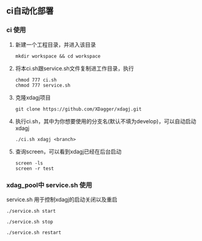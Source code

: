 ## ci自动化部署

### ci 使用

1. 新建一个工程目录，并进入该目录

   ```shell
   mkdir workspace && cd workspace
   ```

2. 将本ci.sh跟service.sh文件复制进工作目录，执行

   ```shell
   chmod 777 ci.sh
   chmod 777 service.sh
   ```

3. 克隆xdagj项目

   ```shell
   git clone https://github.com/XDagger/xdagj.git
   ```

4. 执行ci.sh，其中<branch>为你想要使用的分支名(默认不填为develop)，可以自动启动xdagj

   ```shell
   ./ci.sh xdagj <branch>
   ```
5. 查询screen，可以看到xdagj已经在后台启动
   ```shell
   screen -ls
   screen -r test
   ```


### xdag_pool中 service.sh 使用
   
service.sh 用于控制xdagj的启动关闭以及重启

```shell
./service.sh start 

./service.sh stop

./service.sh restart
```

